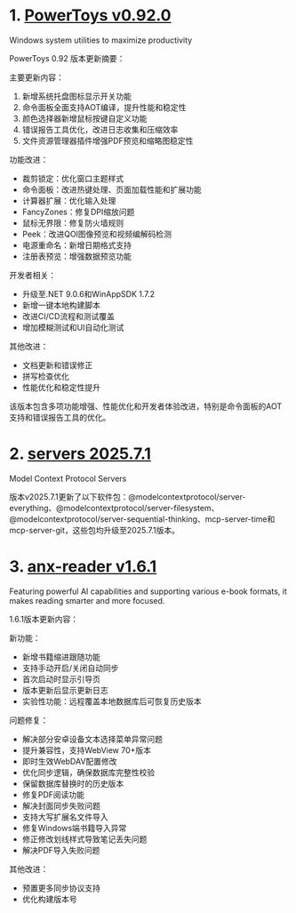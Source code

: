 
# 1. [PowerToys v0.92.0](https://github.com/microsoft/PowerToys/releases/tag/v0.92.0)  
Windows system utilities to maximize productivity

PowerToys 0.92 版本更新摘要：

主要更新内容：
1. 新增系统托盘图标显示开关功能
2. 命令面板全面支持AOT编译，提升性能和稳定性
3. 颜色选择器新增鼠标按键自定义功能
4. 错误报告工具优化，改进日志收集和压缩效率
5. 文件资源管理器插件增强PDF预览和缩略图稳定性

功能改进：
- 裁剪锁定：优化窗口主题样式
- 命令面板：改进热键处理、页面加载性能和扩展功能
- 计算器扩展：优化输入处理
- FancyZones：修复DPI缩放问题
- 鼠标无界限：修复防火墙规则
- Peek：改进QOI图像预览和视频编解码检测
- 电源重命名：新增日期格式支持
- 注册表预览：增强数据预览功能

开发者相关：
- 升级至.NET 9.0.6和WinAppSDK 1.7.2
- 新增一键本地构建脚本
- 改进CI/CD流程和测试覆盖
- 增加模糊测试和UI自动化测试

其他改进：
- 文档更新和错误修正
- 拼写检查优化
- 性能优化和稳定性提升

该版本包含多项功能增强、性能优化和开发者体验改进，特别是命令面板的AOT支持和错误报告工具的优化。

# 2. [servers 2025.7.1](https://github.com/modelcontextprotocol/servers/releases/tag/2025.7.1)  
Model Context Protocol Servers

版本v2025.7.1更新了以下软件包：@modelcontextprotocol/server-everything、@modelcontextprotocol/server-filesystem、@modelcontextprotocol/server-sequential-thinking、mcp-server-time和mcp-server-git，这些包均升级至2025.7.1版本。

# 3. [anx-reader v1.6.1](https://github.com/Anxcye/anx-reader/releases/tag/v1.6.1)  
Featuring powerful AI capabilities and supporting various e-book formats, it makes reading smarter and more focused. 

1.6.1版本更新内容：

新功能：
- 新增书籍缩进跟随功能
- 支持手动开启/关闭自动同步
- 首次启动时显示引导页
- 版本更新后显示更新日志
- 实验性功能：远程覆盖本地数据库后可恢复历史版本

问题修复：
- 解决部分安卓设备文本选择菜单异常问题
- 提升兼容性，支持WebView 70+版本
- 即时生效WebDAV配置修改
- 优化同步逻辑，确保数据库完整性校验
- 保留数据库替换时的历史版本
- 修复PDF阅读功能
- 解决封面同步失败问题
- 支持大写扩展名文件导入
- 修复Windows端书籍导入异常
- 修正修改划线样式导致笔记丢失问题
- 解决PDF导入失败问题

其他改进：
- 预置更多同步协议支持
- 优化构建版本号

